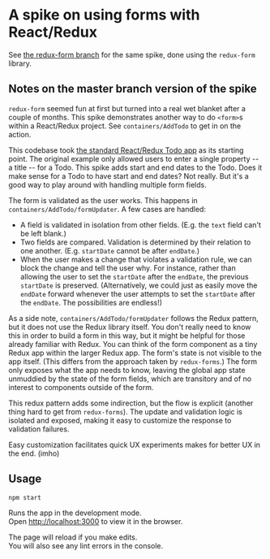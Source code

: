 # A spike on using forms with React/Redux

See [the redux-form branch](https://github.com/BillyZac/spike-redux-forms/tree/redux-form) for the same spike, done using the `redux-form` library.

## Notes on the master branch version of the spike

`redux-form` seemed fun at first but turned into a real wet blanket after a couple of months. This spike demonstrates another way to do `<form>`s within a React/Redux project. See `containers/AddTodo` to get in on the action.

This codebase took [the standard React/Redux Todo app](http://redux.js.org/docs/introduction/Examples.html#todos) as its starting point. The original example only allowed users to enter a single property -- a title -- for a Todo. This spike adds start and end dates to the Todo. Does it make sense for a Todo to have start and end dates? Not really. But it's a good way to play around with handling multiple form fields.

The form is validated as the user works. This happens in `containers/AddTodo/formUpdater`. A few cases are handled:
- A field is validated in isolation from other fields. (E.g. the `text` field can't be left blank.)
- Two fields are compared. Validation is determined by their relation to one another. (E.g. `startDate` cannot be after `endDate`.)
- When the user makes a change that violates a validation rule, we can block the change and tell the user why. For instance, rather than allowing the user to set the `startDate` after the `endDate`, the previous `startDate` is preserved. (Alternatively, we could just as easily move the `endDate` forward whenever the user attempts to set the `startDate` after the `endDate`. The possibilities are endless!)

As a side note, `containers/AddTodo/formUpdater` follows the Redux pattern, but it does not use the Redux library itself. You don't really need to know this in order to build a form in this way, but it might be helpful for those already familiar with Redux. You can think of the form component as a tiny Redux app within the larger Redux app. The form's state is not visible to the app itself. (This differs from the approach taken by `redux-forms`.) The form only exposes what the app needs to know, leaving the global app state unmuddied by the state of the form fields, which are transitory and of no interest to components outside of the form.

This redux pattern adds some indirection, but the flow is explicit (another thing hard to get from `redux-forms`). The update and validation logic is isolated and exposed, making it easy to customize the response to validation failures.

Easy customization facilitates quick UX experiments makes for better UX in the end. (imho)

## Usage

```
npm start
```

Runs the app in the development mode.<br>
Open [http://localhost:3000](http://localhost:3000) to view it in the browser.

The page will reload if you make edits.<br>
You will also see any lint errors in the console.
